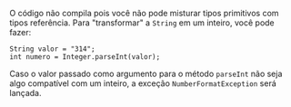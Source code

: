 
O código não compila pois você não pode misturar tipos primitivos com tipos referência. Para "transformar" a `String` em um inteiro, você pode fazer:
    
    String valor = "314";
    int numero = Integer.parseInt(valor);

Caso o valor passado como argumento para o método `parseInt` não seja algo compatível com um inteiro, a exceção `NumberFormatException` será lançada.
